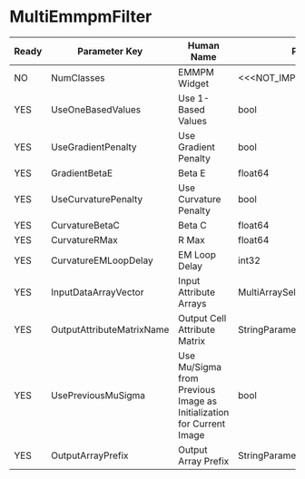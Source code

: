 # MultiEmmpmFilter #

| Ready | Parameter Key | Human Name | Parameter Type | Parameter Class |
|-------|---------------|------------|-----------------|----------------|
| NO | NumClasses | EMMPM Widget | <<<NOT_IMPLEMENTED>>> | EMMPMFilterParameter |
| YES | UseOneBasedValues | Use 1-Based Values | bool | BoolParameter |
| YES | UseGradientPenalty | Use Gradient Penalty | bool | BoolParameter |
| YES | GradientBetaE | Beta E | float64 | Float64Parameter |
| YES | UseCurvaturePenalty | Use Curvature Penalty | bool | BoolParameter |
| YES | CurvatureBetaC | Beta C | float64 | Float64Parameter |
| YES | CurvatureRMax | R Max | float64 | Float64Parameter |
| YES | CurvatureEMLoopDelay | EM Loop Delay | int32 | Int32Parameter |
| YES | InputDataArrayVector | Input Attribute Arrays | MultiArraySelectionParameter::ValueType | MultiArraySelectionParameter |
| YES | OutputAttributeMatrixName | Output Cell Attribute Matrix | StringParameter::ValueType | StringParameter |
| YES | UsePreviousMuSigma | Use Mu/Sigma from Previous Image as Initialization for Current Image | bool | BoolParameter |
| YES | OutputArrayPrefix | Output Array Prefix | StringParameter::ValueType | StringParameter |
